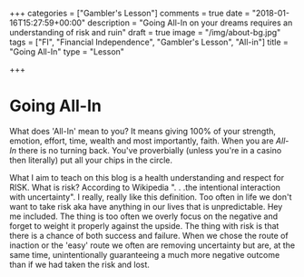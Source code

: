 +++
categories = ["Gambler's Lesson"]
comments = true
date = "2018-01-16T15:27:59+00:00"
description = "Going All-In on your dreams requires an understanding of risk and ruin"
draft = true
image = "/img/about-bg.jpg"
tags = ["FI", "Financial Independence", "Gambler's Lesson", "All-in"]
title = "Going All-In"
type = "Lesson"

+++
# Going All-In

What does 'All-In' mean to you? It means giving 100% of your strength, emotion, effort, time,  wealth and most importantly, faith. When you are _All-In_ there is no turning back. You've proverbially (unless you're in a casino then literally) put all your chips in the circle. 

What I aim to teach on this blog is a health understanding and respect for RISK. What is risk? According to Wikipedia ". . .the intentional interaction with uncertainty". I really, really like this definition. Too often in life we don't want to take risk aka have anything in our lives that is unpredictable. Hey me included. The thing is too often we overly focus on the negative and forget to weight it properly against the upside. The thing with risk is that there is a chance of both success and failure. When we chose the route of inaction or the 'easy' route we often are removing uncertainty but are, at the same time, unintentionally guaranteeing a much more negative outcome than if we had taken the risk and lost.
